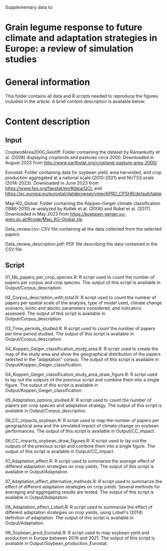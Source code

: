 Supplementary data to:

Grain legume response to future climate and adaptation strategies in Europe: a review of simulation studies
=======

# General information

This folder contains all data and R scripts needed to reproduce the figures included in the article. A brief content description is available below.

# Content description

## Input

CroplandArea2000_Geotiff: Folder containing the dataset by Ramankutty et al. (2008) displaying croplands and pastures circa 2000. Downloaded in August 2023 from http://www.earthstat.org/cropland-pasture-area-2000/

Eurostat: Folder containing data for soybean yield, area harvested, and crop production aggregated at a national scale (2010-2021) and NUTS3 scale (2014-2023). Downloaded in June 2023 from https://www.fao.org/faostat/en/#data/QCL and https://ec.europa.eu/eurostat/databrowser/view/APRO_CPSHR/default/table

Map-KG_Global: Folder containing the Köppen-Geiger climate classification (1986-2010) re-analyzed by Kottek et al. (2006) and Rubel et al. (2017). Downloaded in May 2023 from https://koeppen-geiger.vu-wien.ac.at/Rcode/Map_KG-Global.zip

Data_review.csv: CSV file containing all the data collected from the selected papers

Data_review_description.pdf: PDF file describing the data contained in the CSV file


## Script

01_Nb_papers_per_crop_species.R: R script used to count the number of papers per corpus and crop species. The output of this script is available in Output/Corpus_description.

02_Corpus_description_with_total.R: R script used to count the number of papers per spatial scale of the analysis, type of model used, climate change scenario, biotic and abiotic parameters considered, and indicators assessed. The output of this script is available in Output/Corpus_description.

03_Time_periods_studied.R: R script used to count the number of papers per time period studied. The output of this script is available in Output/Corpus_description.

04_Koppen_Geiger_classification_study_area.R: R script used to create the map of the study area and show the geographical distribution of the papers selected in the "adaptation" corpus. The output of this script is available in Output/Koppen_Geiger_classification.

04_Koppen_Geiger_classification_study_area_draw_figure.R: R script used to lay out the outputs of the previous script and combine them into a single figure. The output of this script is available in Output/Koppen_Geiger_classification.

05_Adaptation_options_studied.R: R script used to count the number of papers per crop species and adaptation strategy. The output of this script is available in Output/Corpus_description.

06_CC_impacts_soybean.R: R script used to map the number of papers per geographical area and the simulated impact of climate change on soybean performances. The output of this script is available in Output/CC_impact.

06_CC_impacts_soybean_draw_figures.R: R script used to lay out the outputs of the previous script and combine them into a single figure. The output of this script is available in Output/CC_impact.

07_Adaptation_effect.R: R script used to summarize the average effect of different adaptation strategies on crop yields. The output of this script is available in Output/Adaptation.

07_Adaptation_effect_alternative_methods.R: R script used to summarize the effect of different adaptation strategies on crop yields. Several methods for averaging and aggregating results are tested. The output of this script is available in Output/Adaptation.

08_Adaptation_effect_Lobell.R: R script used to summarize the effect of different adaptation strategies on crop yields, using Lobell's (2014) definition of adaptation. The output of this script is available in Output/Adaptation.

09_Soybean_prod_Eurostat.R: R script used to map soybean yield and production in Europe between 2019 and 2021. The output of this script is available in Output/Soybean_production_Eurostat.